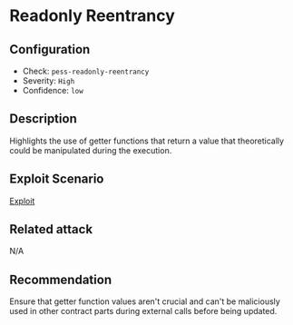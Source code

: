 # Readonly Reentrancy

## Configuration

- Check: `pess-readonly-reentrancy`
- Severity: `High`
- Confidence: `low`

## Description

Highlights the use of getter functions that return a value that theoretically could be manipulated during the execution.

## Exploit Scenario

[Exploit](../tests/readonly_reentrancy.sol)

## Related attack

N/A

## Recommendation

Ensure that getter function values aren't crucial and can't be maliciously used in other contract parts during external calls before being updated.
